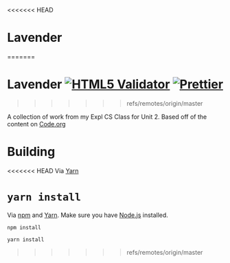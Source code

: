 <<<<<<< HEAD
# Lavender
=======
# Lavender [![HTML5 Validator](https://github.com/No767/Lavender/actions/workflows/htmlvaildate.yml/badge.svg?branch=master)](https://github.com/No767/Lavender/actions/workflows/htmlvaildate.yml) [![Prettier](https://github.com/No767/Lavender/actions/workflows/prettier.yml/badge.svg?branch=master)](https://github.com/No767/Lavender/actions/workflows/prettier.yml)
>>>>>>> refs/remotes/origin/master

A collection of work from my Expl CS Class for Unit 2. Based off of the content on [Code.org](https://code.org/)

# Building

<<<<<<< HEAD
Via [Yarn](https://yarnpkg.com/)

`yarn install`
=======
Via [npm](https://www.npmjs.com/) and [Yarn](https://yarnpkg.com/). Make sure you have [Node.js](https://nodejs.org/en/) installed. 

`npm install`

`yarn install`
>>>>>>> refs/remotes/origin/master
